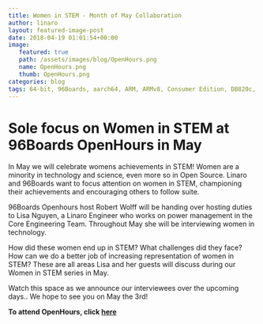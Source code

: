 ```yaml
---
title: Women in STEM - Month of May Collaboration
author: linaro
layout: featured-image-post
date: 2018-04-19 01:01:54+00:00
image:
   featured: true
   path: /assets/images/blog/OpenHours.png
   name: OpenHours.png
   thumb: OpenHours.png
categories: blog
tags: 64-bit, 96Boards, aarch64, ARM, ARMv8, Consumer Edition, DB820c, Rock960, Hikey960, enterprise edition, product, single board computer, linaro, linux, open source, openhours, robert wolff, podcast, technology, tech, computer, hardware, software, women in stem, stem, 
---
```

# Sole focus on Women in STEM at 96Boards OpenHours in May

In May we will celebrate womens achievements in STEM! Women are a minority in technology and science, even more so in Open Source. Linaro and 96Boards want to focus attention on women in STEM, championing their achievements and encouraging others to follow suite. 

96Boards Openhours host Robert Wolff will be handing over hosting duties to Lisa Nguyen, a Linaro Engineer who works on power management in the Core Engineering Team. Throughout May she will be interviewing women in technology. 

How did these women end up in STEM? What challenges did they face? How can we do a better job of increasing representation of women in STEM? These are all areas Lisa and her guests will discuss during our Women in STEM series in May.

Watch this space as we announce our interviewees over the upcoming days.. We hope to see you on May the 3rd!

**To attend OpenHours, click [here](https://www.96boards.org/openhours/)**
